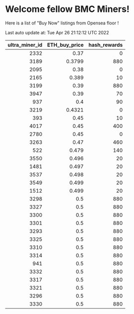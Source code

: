 # Welcome fellow BMC Miners!
Here is a list of "Buy Now" listings from Opensea floor !


Last auto update at: Tue Apr 26 21:12:12 UTC 2022


|   ultra_miner_id |   ETH_buy_price |   hash_rewards |
|-----------------:|----------------:|---------------:|
|             2332 |          0.37   |              0 |
|             3189 |          0.3799 |            880 |
|             2095 |          0.38   |              0 |
|             2165 |          0.389  |             10 |
|             3199 |          0.39   |            880 |
|             3947 |          0.39   |             70 |
|              937 |          0.4    |             90 |
|             3219 |          0.4321 |              0 |
|              393 |          0.45   |             10 |
|             4017 |          0.45   |            400 |
|             2780 |          0.45   |              0 |
|             3263 |          0.47   |            460 |
|              522 |          0.479  |            140 |
|             3550 |          0.496  |             20 |
|             1481 |          0.497  |             20 |
|             3537 |          0.498  |             20 |
|             3549 |          0.499  |             20 |
|             1512 |          0.499  |             20 |
|             3298 |          0.5    |            880 |
|             3327 |          0.5    |            880 |
|             3300 |          0.5    |            880 |
|             3301 |          0.5    |            880 |
|             3293 |          0.5    |            880 |
|             3325 |          0.5    |            880 |
|             3310 |          0.5    |            880 |
|             3314 |          0.5    |            880 |
|              941 |          0.5    |            880 |
|             3332 |          0.5    |            880 |
|             3317 |          0.5    |            880 |
|             3321 |          0.5    |            880 |
|             3296 |          0.5    |            880 |
|             3330 |          0.5    |            880 |